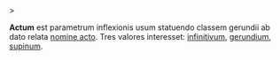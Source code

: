 <!-- markdownlint-disable MD041 -->>
**Actum** est parametrum inflexionis usum statuendo classem gerundii ab dato relata [nomine acto](nomen.md). Tres valores interesset: [infinitivum](infinitivum.md), [gerundium](gerundium.md), [supinum](supinum.md).
